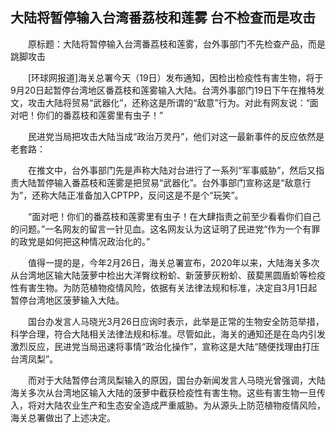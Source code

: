## 大陆将暂停输入台湾番荔枝和莲雾 台不检查而是攻击
　　原标题：大陆将暂停输入台湾番荔枝和莲雾，台外事部门不先检查产品，而是跳脚攻击

　　[环球网报道]海关总署今天（19日）发布通知，因检出检疫性有害生物，将于9月20日起暂停台湾地区番荔枝和莲雾输入大陆。台湾外事部门19日下午在推特发文，攻击大陆将贸易“武器化”，还称这是所谓的“敌意”行为。对此有网友说：“面对吧！你们的番荔枝和莲雾里有虫子！”

　　民进党当局把攻击大陆当成“政治万灵丹”，他们对这一最新事件的反应依然是老套路：

　　在推文中，台外事部门先是声称大陆对台进行了一系列“军事威胁”，然后又指责大陆暂停输入番荔枝和莲雾是把贸易“武器化”。台外事部门宣称这是“敌意行为”，还称大陆正准备加入CPTPP，反问这是不是个“玩笑”。

　　“面对吧！你们的番荔枝和莲雾里有虫子！在大肆指责之前至少看看你们自己的问题。”一名网友的留言一针见血。这名网友认为这证明了民进党“作为一个有罪的政党是如何把这种情况政治化的。”

　　值得一提的是，今年2月26日，海关总署宣布，2020年以来，大陆海关多次从台湾地区输大陆菠萝中检出大洋臀纹粉蚧、新菠萝灰粉蚧、菝葜黑圆盾蚧等检疫性有害生物。为防范植物疫情风险，依据有关法律法规和标准，决定自3月1日起暂停台湾地区菠萝输入大陆。

　　国台办发言人马晓光3月26日应询时表示，此举是正常的生物安全防范举措，科学合理，符合大陆相关法律法规和标准。尽管如此，海关的通知还是在岛内引发激烈反应，民进党当局迅速将事情“政治化操作”，宣称这是大陆“随便找理由打压台湾凤梨”。

　　而对于大陆暂停台湾凤梨输入的原因，国台办新闻发言人马晓光曾强调，大陆海关多次从台湾地区输入大陆的菠萝中截获检疫性有害生物。这些有害生物一旦传入，将对大陆农业生产和生态安全造成严重威胁。为从源头上防范植物疫情风险，海关总署做出了上述决定。

